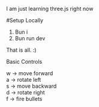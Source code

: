 I am just learning three.js right now

#Setup Locally

1. Bun i
2. Bun run dev

That is all. :)

Basic Controls

w -> move forward\
a -> rotate left\
s -> move backward\
d -> rotate right\
f -> fire bullets

